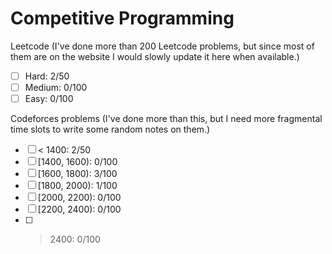 # Competitive Programming

Leetcode (I've done more than 200 Leetcode problems, but since most of them are on the website I would slowly update it here when available.)

- [ ] Hard: 2/50
- [ ] Medium: 0/100
- [ ] Easy: 0/100

Codeforces problems (I've done more than this, but I need more fragmental time slots to write some random notes on them.)

- [ ] < 1400: 2/50
- [ ] [1400, 1600): 0/100
- [ ] [1600, 1800): 3/100
- [ ] [1800, 2000): 1/100
- [ ] [2000, 2200): 0/100
- [ ] [2200, 2400): 0/100
- [ ] > 2400: 0/100
